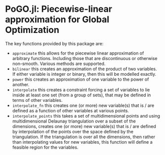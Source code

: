 # PoGO.jl: Piecewise-linear approximation for Global Optimization

The key functions provided by this package are:
- `approximate` this allows for the piecewise linear approximation of arbitrary functions. Including those that are discontinuous or otherwise non-smooth. Various methods are supported.
- `bilinear` this creates an approximation of the product of two variables. If either variable is integer or binary, then this will be modelled exactly.
- `power` this creates an approximation of one variable to the power of another.
- `interpolate` this creates a constraint forcing a set of variables to lie inside at least one set (from a group of sets), that may be defined in terms of other variables.
- `interpolate_fn` this creates one (or more) new variable(s) that is / are defined as a function of other variables at various points.
- `interpolate_points` this takes a set of multidimensional points and using multidimensional Delaunay triangulation over a subset of the dimensions, creates one (or more) new variable(s) that is / are defined by interpolation of the points over the space defined by the triangulation. If the triangulation is over all the dimensions, then rather than interpolating values for new variables, this function will define a feasible region for the variables.
